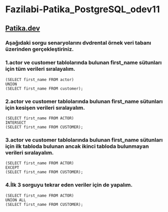 # Fazilabi-Patika_PostgreSQL_odev11
## [Patika.dev](https://academy.patika.dev/)
### Aşağıdaki sorgu senaryolarını dvdrental örnek veri tabanı üzerinden gerçekleştiriniz.

### 1.actor ve customer tablolarında bulunan first_name sütunları için tüm verileri sıralayalım.
`(SELECT first_name FROM actor)`<br>
`UNION`<br>
`(SELECT first_name FROM customer);`

### 2.actor ve customer tablolarında bulunan first_name sütunları için kesişen verileri sıralayalım.
`(SELECT first_name FROM ACTOR)`<br>
`INTERSECT`<br>
`(SELECT first_name FROM CUSTOMER);`

### 3.actor ve customer tablolarında bulunan first_name sütunları için ilk tabloda bulunan ancak ikinci tabloda bulunmayan verileri sıralayalım.
`(SELECT first_name FROM ACTOR)`<br>
`EXCEPT`<br>
`(SELECT first_name FROM CUSTOMER);`

### 4.İlk 3 sorguyu tekrar eden veriler için de yapalım.
`(SELECT first_name FROM ACTOR)`<br>
`UNION ALL`<br>
`(SELECT first_name FROM CUSTOMER);`

